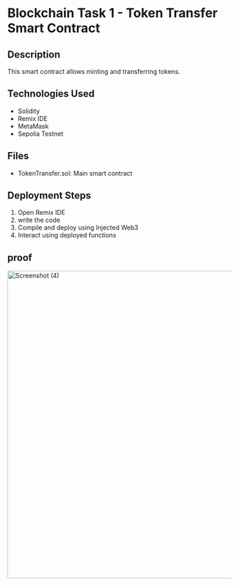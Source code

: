 # Blockchain Task 1 - Token Transfer Smart Contract

## Description
This smart contract allows minting and transferring tokens.

## Technologies Used
- Solidity
- Remix IDE
- MetaMask
- Sepolia Testnet

## Files
- TokenTransfer.sol: Main smart contract

## Deployment Steps
1. Open Remix IDE
2. write the code
3. Compile and deploy using Injected Web3
4. Interact using deployed functions

## proof
<img width="1366" height="692" alt="Screenshot (4)" src="https://github.com/user-attachments/assets/7c1747a1-1339-428a-abaf-8c374591523e" />

